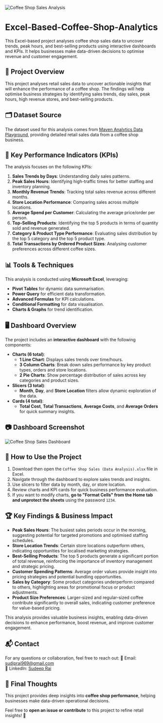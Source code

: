 ![Coffee Shop Sales Analysis](https://github.com/user-attachments/assets/4a293db1-8266-46ff-9fdf-3129fd2a562d)

# Excel-Based-Coffee-Shop-Analytics
This Excel-based project analyses coffee shop sales data to uncover trends, peak hours, and best-selling products using interactive dashboards and KPIs. It helps businesses make data-driven decisions to optimise revenue and customer engagement.

## 📌 Project Overview
This project analyses retail sales data to uncover actionable insights that will enhance the performance of a coffee shop. The findings will help optimise business strategies by identifying sales trends, day sales, peak hours, high revenue stores, and best-selling products.

## 🗂 Dataset Source
The dataset used for this analysis comes from [Maven Analytics Data Playground](https://mavenanalytics.io/data-playground?order=date_added%2Cdesc&search=coffe%20shop), providing detailed retail sales data from a coffee shop business.

## 🎯 Key Performance Indicators (KPIs)
The analysis focuses on the following KPIs:
1. **Sales Trends by Days**: Understanding daily sales patterns.
2. **Peak Sales Hours**: Identifying high-traffic times for better staffing and inventory planning.
3. **Monthly Revenue Trends**: Tracking total sales revenue across different months.
4. **Store Location Performance**: Comparing sales across multiple locations.
5. **Average Spend per Customer**: Calculating the average price/order per person.
6. **Top-Selling Products**: Identifying the top 5 products in terms of quantity sold and revenue generated.
7. **Category & Product Type Performance**: Evaluating sales distribution by the top 5 category and the top 5 product type.
8. **Total Transactions by Ordered Product Sizes**: Analysing customer preferences across different coffee sizes.

## 📊 Tools & Techniques
This analysis is conducted using **Microsoft Excel**, leveraging:
- **Pivot Tables** for dynamic data summarisation.
- **Power Query** for efficient data transformation.
- **Advanced Formulas** for KPI calculations.
- **Conditional Formatting** for data visualisation.
- **Charts & Graphs** for trend identification.

## 🖥️ Dashboard Overview
The project includes an **interactive dashboard** with the following components:
- **Charts (6 total)**:
  - **1 Line Chart**: Displays sales trends over time/hours.
  - **3 Column Charts**: Break down sales performance by key product types, orders and store locations.
  - **2 Pie Charts**: Show percentage distribution of sales across key categories and product sizes.
- **Slicers (3 total)**:
  - **Month**, **Day**, and **Store Location** filters allow dynamic exploration of the data.
- **Cards (4 total)**:
  - **Total Cost**, **Total Transactions**, **Average Costs**, and **Average Orders** for quick summary insights.

## 📷 Dashboard Screenshot
![Coffee Shop Sales Dashboard](https://github.com/user-attachments/assets/b185ac57-4fef-4037-aa0b-3828fc1e7c23)


## 🔎 How to Use the Project
1. Download then open the `Coffee Shop Sales (Data Analysis).xlsx` file in Excel.
2. Navigate through the dashboard to explore sales trends and insights.
3. Use slicers to filter data by month, day, or store location.
4. Review charts and KPI cards for quick business performance evaluation.
5. If you want to modify charts, **go to "Format Cells" from the Home tab and unprotect the sheets** using the password `1234`.

## 🏆 Key Findings & Business Impact
- **Peak Sales Hours**: The busiest sales periods occur in the morning, suggesting potential for targeted promotions and optimised staffing schedules.
- **Store Location Trends**: Certain store locations outperform others, indicating opportunities for localised marketing strategies.
- **Best-Selling Products**: The top 5 products generate a significant portion of total revenue, reinforcing the importance of inventory management and strategic pricing.
- **Customer Spending Patterns**: Average order values provide insight into pricing strategies and potential bundling opportunities.
- **Sales by Category**: Some product categories underperform compared to others, highlighting areas for promotional focus or product adjustments.
- **Product Size Preferences**: Larger-sized and regular-sized coffee contribute significantly to overall sales, indicating customer preference for value-based pricing.

This analysis provides valuable business insights, enabling data-driven decisions to enhance performance, boost revenue, and improve customer engagement.

## 📬 Contact
For any questions or collaboration, feel free to reach out:
📧 Email: [sudiprai969@gmail.com](mailto:sudiprai969@gmail.com)  
🔗 LinkedIn: [Sudeep Rai](https://www.linkedin.com/in/sudeep-rai/)

## 🚀 Final Thoughts
This project provides deep insights into **coffee shop performance**, helping businesses make data-driven operational decisions.

Feel free to **open an issue or contribute** to this project to refine retail insights! 🚀

